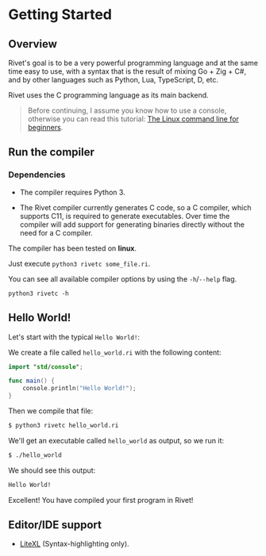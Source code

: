 # Getting Started

## Overview

Rivet's goal is to be a very powerful programming language and at the same time easy to
use, with a syntax that is the result of mixing Go + Zig + C#, and by other languages
such as Python, Lua, TypeScript, D, etc.

Rivet uses the C programming language as its main backend.

> Before continuing, I assume you know how to use a console, otherwise you can read this tutorial:
> [The Linux command line for beginners](https://ubuntu.com/tutorials/command-line-for-beginners#1-overview).

## Run the compiler

### Dependencies

* The compiler requires Python 3.

* The Rivet compiler currently generates C code, so a C compiler, which supports C11,
    is required to generate executables. Over time the compiler will add support for
    generating binaries directly without the need for a C compiler.

The compiler has been tested on **linux**.

Just execute ``python3 rivetc some_file.ri``.

You can see all available compiler options by using the ``-h``/``--help`` flag.

``python3 rivetc -h``

## Hello World!

Let's start with the typical ``Hello World!``:

We create a file called ``hello_world.ri`` with the following content:

```swift
import "std/console";

func main() {
    console.println("Hello World!");
}
```

Then we compile that file:

```bash
$ python3 rivetc hello_world.ri
```

We'll get an executable called ``hello_world`` as output, so we run it:

```bash
$ ./hello_world
```

We should see this output:

```bash
Hello World!
```

Excellent! You have compiled your first program in Rivet!

## Editor/IDE support

* [LiteXL](https://github.com/lite-xl/lite-xl-plugins/blob/master/plugins/language_rivet.lua)
  (Syntax-highlighting only).
